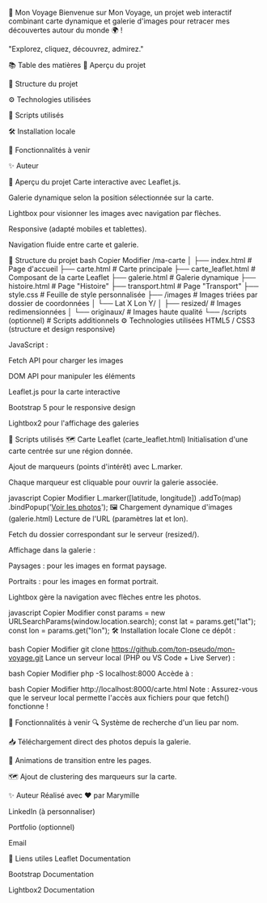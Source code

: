 📸 Mon Voyage
Bienvenue sur Mon Voyage, un projet web interactif combinant carte dynamique et galerie d'images pour retracer mes découvertes autour du monde 🌍 !

"Explorez, cliquez, découvrez, admirez."

📚 Table des matières
🚀 Aperçu du projet

📂 Structure du projet

⚙️ Technologies utilisées

📜 Scripts utilisés

🛠️ Installation locale

📌 Fonctionnalités à venir

✨ Auteur

🚀 Aperçu du projet
Carte interactive avec Leaflet.js.

Galerie dynamique selon la position sélectionnée sur la carte.

Lightbox pour visionner les images avec navigation par flèches.

Responsive (adapté mobiles et tablettes).

Navigation fluide entre carte et galerie.

📂 Structure du projet
bash
Copier
Modifier
/ma-carte
│
├── index.html             # Page d'accueil
├── carte.html             # Carte principale
├── carte_leaflet.html     # Composant de la carte Leaflet
├── galerie.html           # Galerie dynamique
├── histoire.html          # Page "Histoire"
├── transport.html         # Page "Transport"
├── style.css              # Feuille de style personnalisée
├── /images                # Images triées par dossier de coordonnées
│   └── Lat X Lon Y/
│       ├── resized/       # Images redimensionnées
│       └── originaux/     # Images haute qualité
└── /scripts (optionnel)    # Scripts additionnels
⚙️ Technologies utilisées
HTML5 / CSS3 (structure et design responsive)

JavaScript :

Fetch API pour charger les images

DOM API pour manipuler les éléments

Leaflet.js pour la carte interactive

Bootstrap 5 pour le responsive design

Lightbox2 pour l'affichage des galeries

📜 Scripts utilisés
🗺️ Carte Leaflet (carte_leaflet.html)
Initialisation d'une carte centrée sur une région donnée.

Ajout de marqueurs (points d'intérêt) avec L.marker.

Chaque marqueur est cliquable pour ouvrir la galerie associée.

javascript
Copier
Modifier
L.marker([latitude, longitude])
  .addTo(map)
  .bindPopup('<a href="galerie.html?lat=xx&lon=yy">Voir les photos</a>');
🖼️ Chargement dynamique d'images (galerie.html)
Lecture de l'URL (paramètres lat et lon).

Fetch du dossier correspondant sur le serveur (resized/).

Affichage dans la galerie :

Paysages : pour les images en format paysage.

Portraits : pour les images en format portrait.

Lightbox gère la navigation avec flèches entre les photos.

javascript
Copier
Modifier
const params = new URLSearchParams(window.location.search);
const lat = params.get("lat");
const lon = params.get("lon");
🛠️ Installation locale
Clone ce dépôt :

bash
Copier
Modifier
git clone https://github.com/ton-pseudo/mon-voyage.git
Lance un serveur local (PHP ou VS Code + Live Server) :

bash
Copier
Modifier
php -S localhost:8000
Accède à :

bash
Copier
Modifier
http://localhost:8000/carte.html
Note : Assurez-vous que le serveur local permette l'accès aux fichiers pour que fetch() fonctionne !

📌 Fonctionnalités à venir
🔍 Système de recherche d'un lieu par nom.

📥 Téléchargement direct des photos depuis la galerie.

🔄 Animations de transition entre les pages.

🗺️ Ajout de clustering des marqueurs sur la carte.

✨ Auteur
Réalisé avec ❤️ par Marymille

LinkedIn (à personnaliser)

Portfolio (optionnel)

Email

📎 Liens utiles
Leaflet Documentation

Bootstrap Documentation

Lightbox2 Documentation



